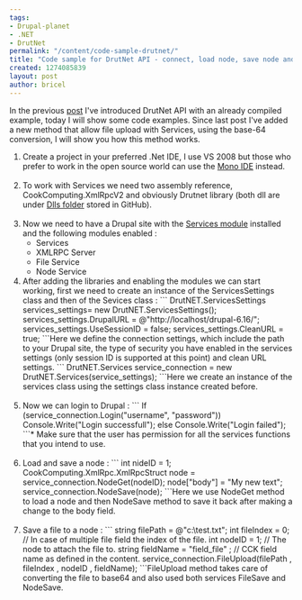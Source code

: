 ```yaml
---
tags:
- Drupal-planet
- .NET
- DrutNet
permalink: "/content/code-sample-drutnet/"
title: "Code sample for DrutNet API - connect, load node, save node and upload file"
created: 1274085839
layout: post
author: bricel
---
```

In the previous <a href="/content/drutnet-drupal-net-api">post</a> I've introduced DrutNet API with an already compiled example, today I will show some code examples.
Since last post I've added a new method that allow file upload with Services, using the base-64 conversion, I will show you how this method works.

<!-- more -->

<ol>
<li>Create a project in your preferred  .Net IDE, I use VS 2008 but those who prefer to work in the open source world can use the <a href= "http://www.mono-project.com" target="_blank">Mono IDE</a> instead.
</li><br></ul>
<li>To work with Services we need two assembly reference,  CookComputing.XmlRpcV2 and obviously Drutnet library (both dll are under  <a href="http://github.com/bricel/DrutNet/tree/master/Dlls/" target ="_blank">Dlls folder</a> stored in GitHub).
</li><br>
<li>Now we need to have a Drupal site with the <a href="http://drupal.org/project/Services" target= "_blank">Services module</a> installed  and the following modules enabled :
<ul>
<li>Services</li>
<li>XMLRPC Server </li>
<li>File Service</li>
<li>Node Service</li></ul>
</li>
<li>After adding the libraries and enabling the modules we can start working, first we need to create an instance of the ServicesSettings class and then of the Sevices class  :
```
 DrutNET.ServicesSettings services_settings= new DrutNET.ServicesSettings();
 services_settings.DrupalURL = @"http://localhost/drupal-6.16/";
 services_settings.UseSessionID = false;
 services_settings.CleanURL = true;
```Here we define the connection settings, which include the path to your Drupal site, the type of security you have enabled in the services settings (only session ID is supported at this point) and clean URL settings.
```
DrutNET.Services service_connection = new DrutNET.Services(service_settings);
```Here we create an instance of the services class using the settings class instance created before.
</li><br>
<li>Now we can login to Drupal :
```
If (service_connection.Login("username", "password"))
  Console.Write("Login successfull");
else
  Console.Write("Login failed");
```* Make sure that the user has permission for all the services functions that you intend to use.
</li><br>
<li>Load and save a node :
```
int nideID = 1;
CookComputing.XmlRpc.XmlRpcStruct node = service_connection.NodeGet(nodeID);
node["body"] = "My new text";
service_connection.NodeSave(node);
```Here we use NodeGet method to load a node and then NodeSave method to save it back after making a change to the body field.
</li><br>
<li>Save a file to a node :
```
 string filePath = @"c:\test.txt";
 int fileIndex = 0; // In case of multiple file field the index of the file.
 int nodeID = 1; // The node to attach the file to.
 string fieldName = "field_file" ; // CCK field name as defined in the content.
 service_connection.FileUpload(filePath , fileIndex , nodeID , fieldName);
```FileUpload method takes care of converting the file to base64 and also used both services FileSave and NodeSave.
</li></ol>
